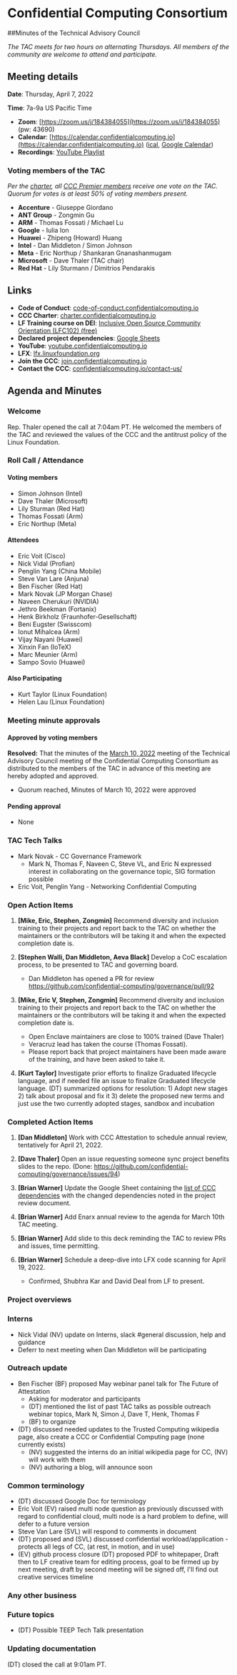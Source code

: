 # Confidential Computing Consortium 
##Minutes of the Technical Advisory Council 

*The TAC meets for two hours on alternating Thursdays. All members of the community are welcome to attend and participate.*

## Meeting details

**Date**: Thursday, April 7, 2022

**Time**: 7a-9a US Pacific Time

* **Zoom**: [https://zoom.us/j/184384055](https://zoom.us/j/184384055) (pw: 43690)
* **Calendar**: [https://calendar.confidentialcomputing.io](https://calendar.confidentialcomputing.io) ([ical](https://calendar.google.com/calendar/ical/c_c0pcihr7n2n1k3a38i32d9ag10%40group.calendar.google.com/public/basic.ics), [Google Calendar](https://calendar.google.com/calendar/u/0/r?cid=c_c0pcihr7n2n1k3a38i32d9ag10@group.calendar.google.com))
* **Recordings**: [YouTube Playlist](https://www.youtube.com/playlist?list=PLmfkUJc39uMjaB_I1dYW72I44kr9QzG_B)

### Voting members of the TAC

*Per the [charter](https://charter.confidentialcomputing.io), all [CCC Premier members](https://confidentialcomputing.io/members/) receive one vote on the TAC. Quorum for votes is at least 50% of voting members present.*

* **Accenture** - Giuseppe Giordano
* **ANT Group** - Zongmin Gu
* **ARM** - Thomas Fossati / Michael Lu
* **Google** - Iulia Ion
* **Huawei** - Zhipeng (Howard) Huang
* **Intel** - Dan Middleton / Simon Johnson
* **Meta** - Eric Northup / Shankaran Gnanashanmugam
* **Microsoft** - Dave Thaler (TAC chair)
* **Red Hat** - Lily Sturmann / Dimitrios Pendarakis

## Links

* **Code of Conduct**: [code-of-conduct.confidentialcomputing.io](https://code-of-conduct.confidentialcomputing.io)
* **CCC Charter**: [charter.confidentialcomputing.io](https://charter.confidentialcomputing.io)
* **LF Training course on DEI**: [Inclusive Open Source Community Orientation (LFC102) (free)](https://training.linuxfoundation.org/training/inclusive-open-source-community-orientation-lfc102/)
* **Declared project dependencies**: [Google Sheets](https://docs.google.com/spreadsheets/d/1UKnbbGWXYLjnPZsox3zmYo59nv3XSXjePfas5E2fER0/edit#gid=0)
* **YouTube**: [youtube.confidentialcomputing.io](https://youtube.confidentialcomputing.io)
* **LFX**: [lfx.linuxfoundation.org](https://lfx.linuxfoundation.org)
* **Join the CCC**: [join.confidentialcomputing.io](https://join.confidentialcomputing.io)
* **Contact the CCC**: [confidentialcomputing.io/contact-us/](https://confidentialcomputing.io/contact-us/)

## Agenda and Minutes

### Welcome

Rep. Thaler opened the call at 7:04am PT. He welcomed the members of the TAC and reviewed the values of the CCC and the antitrust policy of the Linux Foundation.

### Roll Call / Attendance

#### Voting members

* Simon Johnson (Intel)
* Dave Thaler (Microsoft)
* Lily Sturman (Red Hat)
* Thomas Fossati (Arm)
* Eric Northup (Meta)

#### Attendees

* Eric Voit (Cisco)
* Nick Vidal (Profian)
* Penglin Yang (China Mobile)
* Steve Van Lare (Anjuna)
* Ben Fischer (Red Hat)
* Mark Novak (JP Morgan Chase)
* Naveen Cherukuri (NVIDIA)
* Jethro Beekman (Fortanix)
* Henk Birkholz (Fraunhofer-Gesellschaft)
* Beni Eugster (Swisscom)
* Ionut Mihalcea (Arm)
* Vijay Nayani (Huawei)
* Xinxin Fan (IoTeX)
* Marc Meunier (Arm)
* Sampo Sovio (Huawei)

#### Also Participating
* Kurt Taylor (Linux Foundation)
* Helen Lau (Linux Foundation)        

### Meeting minute approvals

#### Approved by voting members

**Resolved:** That the minutes of the [March 10, 2022](../2022-03-10/TAC_Minutes-2022-03-10.md) meeting of the Technical Advisory Council meeting of the Confidential Computing Consortium as distributed to the members of the TAC in advance of this meeting are hereby adopted and approved.

 * Quorum reached, Minutes of March 10, 2022 were approved

#### Pending approval
 * None

### TAC Tech Talks
 *  Mark Novak - CC Governance Framework
 	*  Mark N, Thomas F, Naveen C, Steve VL, and Eric N expressed interest in collaborating on the governance topic, SIG formation possible
 *  Eric Voit, Penglin Yang - Networking Confidential Computing


### Open Action Items

1. **[Mike, Eric, Stephen, Zongmin]** Recommend diversity and inclusion training to their projects and report back to the TAC on whether the maintainers or the contributors will be taking it and when the expected completion date is.

1. **[Stephen Walli, Dan Middleton, Aeva Black]** Develop a CoC escalation process, to be presented to TAC and governing board.
    * Dan Middleton has opened a PR for review https://github.com/confidential-computing/governance/pull/92

1. **[Mike, Eric V, Stephen, Zongmin]** Recommend diversity and inclusion training to their projects and report back to the TAC on whether the maintainers or the contributors will be taking it and when the expected completion date is.
    * Open Enclave maintainers are close to 100% trained (Dave Thaler)
    * Veracruz lead has taken the course (Thomas Fossati).
    * Please report back that project maintainers have been made aware of the training, and have been asked to take it.

1. **[Kurt Taylor]** Investigate prior efforts to finalize Graduated lifecycle language, and if needed file an issue to finalize Graduated lifecycle language. (DT) summarized options for resolution: 1) Adopt new stages 2) talk about proposal and fix it 3) delete the proposed new terms and just use the two currently adopted stages, sandbox and incubation


### Completed Action Items
1. **[Dan Middleton]** Work with CCC Attestation to schedule annual review, tentatively for April 21, 2022.

1. **[Dave Thaler]** Open an issue requesting someone sync project benefits slides to the repo.  (Done: https://github.com/confidential-computing/governance/issues/94)

1. **[Brian Warner]** Update the Google Sheet containing the [list of CCC dependencies](https://docs.google.com/spreadsheets/d/1UKnbbGWXYLjnPZsox3zmYo59nv3XSXjePfas5E2fER0/edit#gid=0) with the changed dependencies noted in the project review document.

1. **[Brian Warner]** Add Enarx annual review to the agenda for March 10th TAC meeting.

1. **[Brian Warner]** Add slide to this deck reminding the TAC to review PRs and issues, time permitting.

1. **[Brian Warner]** Schedule a deep-dive into LFX code scanning for April 19, 2022.
    * Confirmed, Shubhra Kar and David Deal from LF to present.

### Project overviews


### Interns
* Nick Vidal (NV) update on Interns, slack #general discussion, help and guidance 
* Deferr to next meeting when Dan Middleton will be participating 

### Outreach update

* Ben Fischer (BF) proposed May webinar panel talk for The Future of Attestation
	* Asking for moderator and participants
	* (DT) mentioned the list of past TAC talks as possible outreach webinar topics, Mark N, Simon J, Dave T, Henk, Thomas F
	* (BF) to organize
* (DT) discussed needed updates to the Trusted Computing wikipedia page, also create a CCC or Confidential Computing page (none currently exists)
	* (NV) suggested the interns do an initial wikipedia page for CC, (NV) will work with them 
	* (NV) authoring a blog, will announce soon	 

### Common terminology
 * (DT) discussed Google Doc for terminology
 * Eric Voit (EV) raised multi node question as previously discussed with regard to confidential cloud, multi node is a hard problem to define, will defer to a future version
 * Steve Van Lare (SVL) will respond to comments in document
 * (DT) proposed and (SVL) discussed confidential workload/application - protects all legs of CC, (at rest, in motion, and in use) 
 * (EV) github process closure (DT) proposed PDF to whitepaper, Draft then to LF creative team for editing process, goal to be firmed up by next meeting, draft by second meeting will be signed off, I'll find out creative services timeline

### Any other business

### Future topics
 * (DT) Possible TEEP Tech Talk presentation


### Updating documentation


(DT) closed the call at 9:01am PT.
